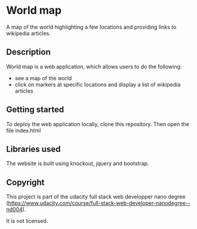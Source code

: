 # World map

A map of the world highlighting a few locations and providing links to wikipedia articles.

## Description

World map is a web application, which allows users to do the following:
- see a map of the world
- click on markers at specific locations and display a list of wikipedia articles

## Getting started

To deploy the web application locally, clone this repository. Then open the file index.html

## Libraries used

The website is built using knockout, jquery and bootstrap.

## Copyright

This project is part of the udacity full stack web developper nano degree (https://www.udacity.com/course/full-stack-web-developer-nanodegree--nd004). 

It is not licensed.

